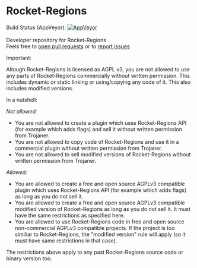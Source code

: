# Rocket-Regions 
Build Status (AppVeyor): [![AppVeyor](https://ci.appveyor.com/api/projects/status/icsl7uawhm3mo3yw?svg=true)](https://ci.appveyor.com/project/Trojaner25/rocket-regions)<br/><br/>
Developer repository for Rocket-Regions<br/>
Feels free to [open pull requests](https://github.com/Trojaner25/Rocket-Regions/compare) or to [report issues](https://github.com/Trojaner25/Rocket-Regions/issues/new)



Important:

Altough Rocket-Regions is licensed as  AGPL v3, you are not allowed to use any parts of Rocket-Regions commercially without written permission. This includes dynamic or static linking or using/copying any code of it. This also includes modified versions.

In a nutshell:

*Not allowed:*
- You are not allowed to create a plugin which uses Rocket-Regions API (for example which adds flags) and sell it without written permission from Trojaner.
- You are not allowed to copy code of Rocket-Regions and use it in a commercial plugin without written permission from Trojaner.
- You are not allowed to sell modified versions of Rocket-Regions without written permission from Trojaner.

*Allowed:*
- You are allowed to create a free and open source AGPLv3 compatible plugin which uses Rocket-Regions API (for example which adds flags) as long as you do not sell it.
- You are allowed to create a free and open source AGPLv3 compatible modified version of Rocket-Regions as long as you do not sell it. It must have the same restrictions as specified here. 
- You are allowed to use Rocket-Regions code in free and open source non-commercial AGPLv3 compatible projects. If the project is too similiar to Rocket-Regions, the "modified version" rule will apply (so it must have same restrictions in that case).

The restrictions above apply to any past Rocket-Regions source code or binary version too. 
